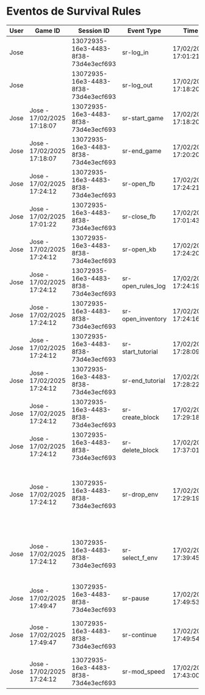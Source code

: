 # Eventos de Survival Rules

| User  | Game ID  | Session ID | Event Type | Time  | Data  | Descripción  |
|-------|-------------|------------------------------------|------------|---------------------|-------|---------------|
| Jose  |           | 13072935-16e3-4483-8f38-73d4e3ecf693 | sr-log_in  | 17/02/2025 17:01:21 | {}    | Inicia sesión |
| Jose  |           | 13072935-16e3-4483-8f38-73d4e3ecf693 | sr-log_out | 17/02/2025 17:18:20 | {}    | Cierra sesión |
| Jose  | Jose - 17/02/2025 17:18:07 | 13072935-16e3-4483-8f38-73d4e3ecf693 | sr-start_game | 17/02/2025 17:18:20 | {} | Empieza una partida |
| Jose  | Jose - 17/02/2025 17:18:07 | 13072935-16e3-4483-8f38-73d4e3ecf693 | sr-end_game | 17/02/2025 17:20:20 | {} | Termina una partida |
| Jose  | Jose - 17/02/2025 17:24:12 | 13072935-16e3-4483-8f38-73d4e3ecf693 | sr-open_fb | 17/02/2025 17:24:21 | {} | Abre la base de hechos |
| Jose  | Jose - 17/02/2025 17:01:22 | 13072935-16e3-4483-8f38-73d4e3ecf693 | sr-close_fb | 17/02/2025 17:01:43 | {} | Cierra la base de hechos |
| Jose  | Jose - 17/02/2025 17:24:12 | 13072935-16e3-4483-8f38-73d4e3ecf693 | sr-open_kb | 17/02/2025 17:24:20 | {} | Abre la base de conocimientos |
| Jose  | Jose - 17/02/2025 17:24:12 | 13072935-16e3-4483-8f38-73d4e3ecf693 | sr-open_rules_log | 17/02/2025 17:24:19 | {} | Abre el log de las reglas |
| Jose  | Jose - 17/02/2025 17:24:12 | 13072935-16e3-4483-8f38-73d4e3ecf693 | sr-open_inventory | 17/02/2025 17:24:16 | {} | Abre el inventario |
| Jose  | Jose - 17/02/2025 17:24:12 | 13072935-16e3-4483-8f38-73d4e3ecf693 | sr-start_tutorial | 17/02/2025 17:28:09 | {} | Empieza el tutorial |
| Jose  | Jose - 17/02/2025 17:24:12 | 13072935-16e3-4483-8f38-73d4e3ecf693 | sr-end_tutorial | 17/02/2025 17:28:22 | {} | Termina el tutorial |
| Jose  | Jose - 17/02/2025 17:24:12 | 13072935-16e3-4483-8f38-73d4e3ecf693 | sr-create_block | 17/02/2025 17:29:18 | {"blockType": "WhenPlayClicked", "blockId": "84"} | Crea un bloque |
| Jose  | Jose - 17/02/2025 17:24:12 | 13072935-16e3-4483-8f38-73d4e3ecf693 | sr-delete_block | 17/02/2025 17:37:01 | {"blockType": "WhenPlayClicked", "blockId": "84"} | Elimina un bloque |
| Jose  | Jose - 17/02/2025 17:24:12 | 13072935-16e3-4483-8f38-73d4e3ecf693 | sr-drop_env | 17/02/2025 17:29:19 | {"blockType": "WhenPlayClicked", "blockId": "84", "positionX": 209.94165, "positionY": -275.427, "sbr": "<Block>...</Block>"} | Deja un bloque en el entorno |
| Jose  | Jose - 17/02/2025 17:24:12 | 13072935-16e3-4483-8f38-73d4e3ecf693 | sr-select_f_env | 17/02/2025 17:39:45 | {"blockType": "Explore", "blockId": "85", "positionX": -82.62988, "positionY": 44.09955} | Selecciona un bloque que estaba en el entorno |
| Jose  | Jose - 17/02/2025 17:49:47 | 13072935-16e3-4483-8f38-73d4e3ecf693 | sr-pause | 17/02/2025 17:49:53 | {"sbr": "..."} | Pausa el juego y la ejecución de las reglas |
| Jose  | Jose - 17/02/2025 17:49:47 | 13072935-16e3-4483-8f38-73d4e3ecf693 | sr-continue | 17/02/2025 17:49:54 | {"sbr": "..."} | Reanuda el juego y ejecuta las reglas de ese instante |
| Jose  | Jose - 17/02/2025 17:24:12 | 13072935-16e3-4483-8f38-73d4e3ecf693 | sr-mod_speed | 17/02/2025 17:43:00 | {"oldSpeed": "x1", "newSpeed": "x2"} | Modifica la velocidad del juego a x1 |